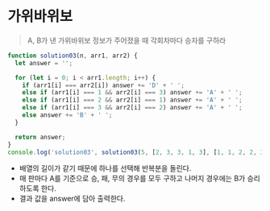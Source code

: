 # 가위바위보

> A, B가 낸 가위바위보 정보가 주어졌을 때 각회차마다 승자를 구하라

```javascript
function solution03(n, arr1, arr2) {
  let answer = '';

  for (let i = 0; i < arr1.length; i++) {
    if (arr1[i] === arr2[i]) answer += 'D' + ' ';
    else if (arr1[i] === 1 && arr2[i] === 3) answer += 'A' + ' ';
    else if (arr1[i] === 2 && arr2[i] === 1) answer += 'A' + ' ';
    else if (arr1[i] === 3 && arr2[i] === 2) answer += 'A' + ' ';
    else answer += 'B' + ' ';
  }

  return answer;
}
console.log('solution03', solution03(5, [2, 3, 3, 1, 3], [1, 1, 2, 2, 3])); // A B A B D
```

- 배열의 길이가 같기 때문에 하나를 선택해 반복분을 돌린다.
- 매 판마다 A를 기준으로 승, 패, 무의 경우를 모두 구하고 나머지 경우에는 B가 승리하도록 한다.
- 결과 값을 answer에 담아 출력한다.
